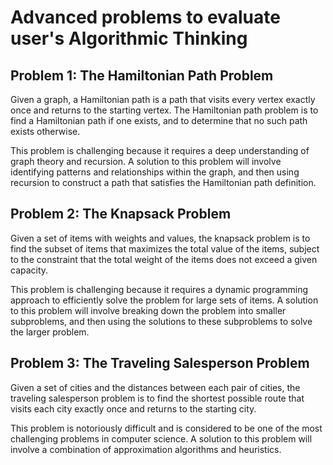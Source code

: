 # Advanced problems to evaluate user's Algorithmic Thinking

## **Problem 1: The Hamiltonian Path Problem**

Given a graph, a Hamiltonian path is a path that visits every vertex exactly once and returns to the starting vertex. The Hamiltonian path problem is to find a Hamiltonian path if one exists, and to determine that no such path exists otherwise.

This problem is challenging because it requires a deep understanding of graph theory and recursion. A solution to this problem will involve identifying patterns and relationships within the graph, and then using recursion to construct a path that satisfies the Hamiltonian path definition.

## **Problem 2: The Knapsack Problem**

Given a set of items with weights and values, the knapsack problem is to find the subset of items that maximizes the total value of the items, subject to the constraint that the total weight of the items does not exceed a given capacity.

This problem is challenging because it requires a dynamic programming approach to efficiently solve the problem for large sets of items. A solution to this problem will involve breaking down the problem into smaller subproblems, and then using the solutions to these subproblems to solve the larger problem.

## **Problem 3: The Traveling Salesperson Problem**

Given a set of cities and the distances between each pair of cities, the traveling salesperson problem is to find the shortest possible route that visits each city exactly once and returns to the starting city.

This problem is notoriously difficult and is considered to be one of the most challenging problems in computer science. A solution to this problem will involve a combination of approximation algorithms and heuristics.
